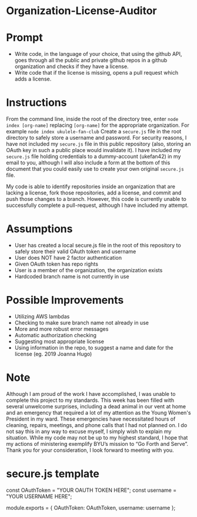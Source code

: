 # Organization-License-Auditor

# Prompt
* Write code, in the language of your choice, that using the github API, goes through all the public and private github repos in a github organization and checks if they have a license.  
* Write code that if the license is missing, opens a pull request which adds a license. 

# Instructions
From the command line, inside the root of the directory tree,  enter `node index [org-name]` replacing `[org-name]` for the appropriate organization.
For example `node index ukulele-fan-club`
Create a `secure.js` file in the root directory to safely store a username and password. 
For security reasons, I have not included my `secure.js` file in this public repository (also, storing an OAuth key in such a public place would invalidate it).
I have included my `secure.js` file holding credentials to a dummy-account (ukefan42) in my email to you, although I will also include a form at the bottom 
of this document that you could easily use to create your own original `secure.js` file. 

My code is able to identify repositories inside an organization that are lacking a license, fork those repositories, add a license, and commit and push those changes to a branch. 
However, this code is currently unable to successfully complete a pull-request, although I have included my attempt. 

# Assumptions
* User has created a local secure.js file in the root of this repository to safely store their valid OAuth token and username
* User does NOT have 2 factor authentication
* Given OAuth token has repo rights 
* User is a member of the organization, the organization exists
* Hardcoded branch name is not currently in use 

# Possible Improvements
* Utilizing AWS lambdas 
* Checking to make sure branch name not already in use
* More and more robust error messages
* Automatic authorization checking
* Suggesting most appropriate license
* Using information in the repo, to suggest a name and date for the license (eg. 2019 Joanna Hugo)

# Note 
Although I am proud of the work I have accomplished, I was unable to complete this project to my standards. 
This week has been filled with several unwelcome surprises, including a dead animal in our vent at home and an emergency 
that required a lot of my attention as the Young Women's President in my ward. 
These emergencies have necessitated hours of cleaning, repairs, meetings, and phone calls that I had not planned on. 
I do not say this in any way to excuse myself, I simply wish to explain my situation.
While my code may not be up to my highest standard, I hope that my actions of ministering exemplify BYU’s mission to “Go Forth and Serve”. 
Thank you for your consideration, I look forward to meeting with you. 

# secure.js template
const OAuthToken = "YOUR OAUTH TOKEN HERE";
const username = "YOUR USERNAME HERE";

module.exports = {
    OAuthToken: OAuthToken,
    username: username
};
